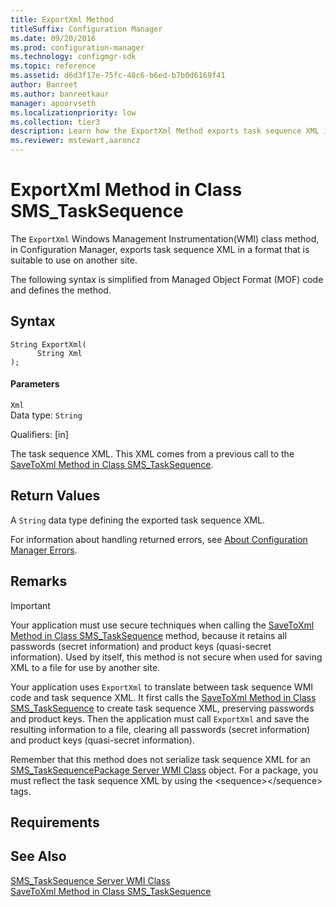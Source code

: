 ```yaml
---
title: ExportXml Method
titleSuffix: Configuration Manager
ms.date: 09/20/2016
ms.prod: configuration-manager
ms.technology: configmgr-sdk
ms.topic: reference
ms.assetid: d6d3f17e-75fc-48c6-b6ed-b7b0d6169f41
author: Banreet
ms.author: banreetkaur
manager: apoorvseth
ms.localizationpriority: low
ms.collection: tier3
description: Learn how the ExportXml Method exports task sequence XML in a format that is suitable to use on another site.
ms.reviewer: mstewart,aaroncz 
---
```

# ExportXml Method in Class SMS_TaskSequence
The `ExportXml` Windows Management Instrumentation(WMI) class method, in Configuration Manager, exports task sequence XML in a format that is suitable to use on another site.  

 The following syntax is simplified from Managed Object Format (MOF) code and defines the method.  

## Syntax  

```  
String ExportXml(  
      String Xml  
);  
```  

#### Parameters  
 `Xml`  
 Data type: `String`  

 Qualifiers: [in]  

 The task sequence XML. This XML comes from a previous call to the [SaveToXml Method in Class SMS_TaskSequence](../../../develop/reference/osd/savetoxml-method-in-class-sms_tasksequence.md).  

## Return Values  
 A `String` data type defining the exported task sequence XML.  

 For information about handling returned errors, see [About Configuration Manager Errors](../../../develop/core/understand/about-configuration-manager-errors.md).  

## Remarks  

> [!IMPORTANT]
>  Your application must use secure techniques when calling the [SaveToXml Method in Class SMS_TaskSequence](../../../develop/reference/osd/savetoxml-method-in-class-sms_tasksequence.md) method, because it retains all passwords (secret information) and product keys (quasi-secret information). Used by itself, this method is not secure when used for saving XML to a file for use by another site.  

 Your application uses `ExportXml` to translate between task sequence WMI code and task sequence XML. It first calls the [SaveToXml Method in Class SMS_TaskSequence](../../../develop/reference/osd/savetoxml-method-in-class-sms_tasksequence.md) to create task sequence XML, preserving passwords and product keys. Then the application must call `ExportXml` and save the resulting information to a file, clearing all passwords (secret information) and product keys (quasi-secret information).  

 Remember that this method does not serialize task sequence XML for an [SMS_TaskSequencePackage Server WMI Class](../../../develop/reference/osd/sms_tasksequencepackage-server-wmi-class.md) object. For a package, you must reflect the task sequence XML by using the \<sequence>\</sequence> tags.  

## Requirements  

## See Also  
 [SMS_TaskSequence Server WMI Class](../../../develop/reference/osd/sms_tasksequence-server-wmi-class.md)   
 [SaveToXml Method in Class SMS_TaskSequence](../../../develop/reference/osd/savetoxml-method-in-class-sms_tasksequence.md)
